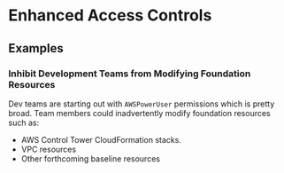 # Enhanced Access Controls

## Examples

### Inhibit Development Teams from Modifying Foundation Resources

Dev teams are starting out with `AWSPowerUser` permissions which is pretty broad. Team members could inadvertently modify foundation resources such as:

* AWS Control Tower CloudFormation stacks.
* VPC resources
* Other forthcoming baseline resources
